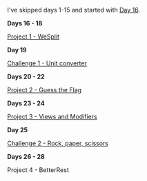 I've skipped days 1-15 and started with [Day 16](https://www.hackingwithswift.com/100/swiftui/16).

**Days 16 - 18**

[Project 1 - WeSplit](https://github.com/Taarna/100-days-of-swiftui/tree/main/01%20-%20Project%201/WeSplit)

**Day 19**

[Challenge 1 - Unit converter](https://github.com/Taarna/100-days-of-swiftui/tree/main/02%20-%20Challenge%201)

**Days 20 - 22**

[Project 2 - Guess the Flag](https://github.com/Taarna/100-days-of-swiftui/tree/main/03%20-%20Project%202/GuessTheFlag)

**Days 23 - 24**

[Project 3 - Views and Modifiers](https://github.com/Taarna/100-days-of-swiftui/tree/main/04%20-%20Project%203)

**Day 25**

[Challenge 2 - Rock, paper, scissors](https://github.com/Taarna/100-days-of-swiftui/tree/main/05%20-%20Challenge%202/RockPaperScissors)

**Days 26 - 28**

Project 4 - BetterRest
